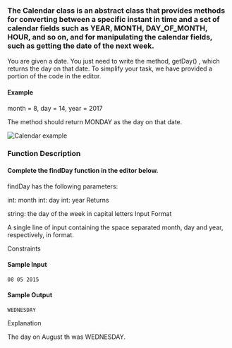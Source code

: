 ### The Calendar class is an abstract class that provides methods for converting between a specific instant in time and a set of calendar fields such as YEAR, MONTH, DAY_OF_MONTH, HOUR, and so on, and for manipulating the calendar fields, such as getting the date of the next week.

You are given a date. You just need to write the method, getDay() , which returns the day on that date. To simplify your task, we have provided a portion of the code in the editor.

#### Example

month = 8, 
day = 14, 
year = 2017

The method should return MONDAY  as the day on that date.

![Calendar example](/Users/andresarango/SourceCode/java-learning-challenges/src/main/resources/images/calendar.png)

### Function Description

#### Complete the findDay function in the editor below.

findDay has the following parameters:

int: month
int: day
int: year
Returns

string: the day of the week in capital letters
Input Format

A single line of input containing the space separated month, day and year, respectively, in    format.

Constraints

#### Sample Input

```shell
08 05 2015
```

#### Sample Output

```shell
WEDNESDAY
```

Explanation

The day on August th  was WEDNESDAY.